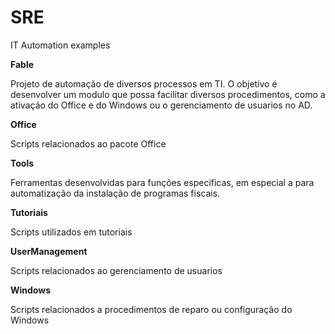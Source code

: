 # SRE
IT Automation examples

**Fable**

Projeto de automação de diversos processos em TI.
O objetivo é desenvolver um modulo que possa facilitar diversos procedimentos, como a ativação do Office e do Windows ou o gerenciamento de usuarios no AD. 

**Office**

Scripts relacionados ao pacote Office

**Tools**

Ferramentas desenvolvidas para funções especificas, em especial a para automatização da instalação de programas fiscais. 

**Tutoriais**

Scripts utilizados em tutoriais

**UserManagement**

Scripts relacionados ao gerenciamento de usuarios

**Windows**

Scripts relacionados a procedimentos de reparo ou configuração do Windows
